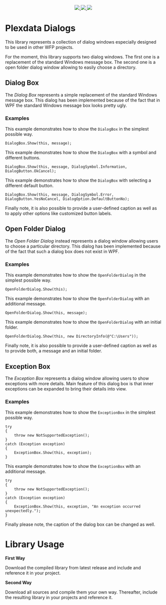 <p align="center">
  <a href="https://github.com/akesseler/Plexdata.Dialogs/blob/master/LICENSE.md" alt="license">
    <img src="https://img.shields.io/github/license/akesseler/Plexdata.Dialogs.svg" />
  </a>
  <a href="https://github.com/akesseler/Plexdata.Dialogs/releases/latest" alt="latest">
    <img src="https://img.shields.io/github/release/akesseler/Plexdata.Dialogs.svg" />
  </a>
  <a href="https://github.com/akesseler/Plexdata.Dialogs/archive/master.zip" alt="master">
    <img src="https://img.shields.io/github/languages/code-size/akesseler/Plexdata.Dialogs.svg" />
  </a>
</p>


# Plexdata Dialogs

This library represents a collection of dialog windows especially designed to be used in other 
WFP projects.

For the moment, this library supports two dialog windows. The first one is a replacement of the 
standard Windows message box. The second one is a open folder dialog window allowing to easily 
choose a directory.

## Dialog Box

The _Dialog Box_ represents a simple replacement of the standard Windows message box. This dialog 
has been implemented because of the fact that in WPF the standard Windows message box looks pretty 
ugly.

### Examples

This example demonstrates how to show the `DialogBox` in the simplest possible way.

```
DialogBox.Show(this, message);
```

This example demonstrates how to show the `DialogBox` with a symbol and different buttons.

```
DialogBox.Show(this, message, DialogSymbol.Information, DialogButton.OkCancel);
```

This example demonstrates how to show the `DialogBox` with selecting a different default button.

```
DialogBox.Show(this, message, DialogSymbol.Error, DialogButton.YesNoCancel, DialogOption.DefaultButtonNo);
```

Finally note, it is also possible to provide a user-defined caption as well as to apply other options 
like customized button labels.

## Open Folder Dialog

The _Open Folder Dialog_ instead represents a dialog window allowing users to choose a particular 
directory. This dialog has been implemented because of the fact that such a dialog box does not 
exist in WPF.

### Examples

This example demonstrates how to show the `OpenFolderDialog` in the simplest possible way.

```
OpenFolderDialog.Show(this);
```

This example demonstrates how to show the `OpenFolderDialog` with an additional message.

```
OpenFolderDialog.Show(this, message);
```

This example demonstrates how to show the `OpenFolderDialog` with an initial folder.

```
OpenFolderDialog.Show(this, new DirectoryInfo(@"C:\Users"));
```

Finally note, it is also possible to provide a user-defined caption as well as to provide both, 
a message and an initial folder.

## Exception Box

The _Exception Box_ represents a dialog window allowing users to show exceptions with more details.
Main feature of this dialog box is that inner exceptions can be expanded to bring their details into 
view. 

### Examples

This example demonstrates how to show the `ExceptionBox` in the simplest possible way.

```
try
{
    throw new NotSupportedException();
}
catch (Exception exception)
{
    ExceptionBox.Show(this, exception);
}
```

This example demonstrates how to show the `ExceptionBox` with an additional message.

```
try
{
    throw new NotSupportedException();
}
catch (Exception exception)
{
    ExceptionBox.Show(this, exception, "An exception occurred unexpectedly.");
}
```

Finally please note, the caption of the dialog box can be changed as well.

# Library Usage

**First Way**

Download the compiled library from latest release and include and reference it in your project.

**Second Way**

Download all sources and compile them your own way. Thereafter, include the resulting library in 
your projects and reference it.
